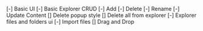 [-] Basic UI
[-] Basic Explorer CRUD
    [-] Add
    [-] Delete
    [-] Rename
    [-] Update Content
[] Delete popup style
[] Delete all from explorer
[-] Explorer files and folders ui
[-] Import files
[] Drag and Drop